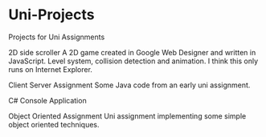 # Uni-Projects
Projects for Uni Assignments

2D side scroller
A 2D game created in Google Web Designer and written in JavaScript.
Level system, collision detection and animation.
I think this only runs on Internet Explorer.

Client Server Assignment
Some Java code from an early uni assignment.

C# Console Application

Object Oriented Assignment
Uni assignment implementing some simple object oriented techniques.